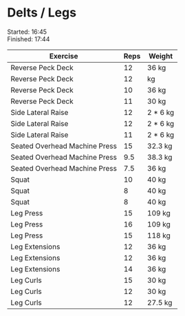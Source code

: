 # Delts / Legs

Started:  16:45 \
Finished: 17:44


| Exercise | Reps | Weight
| --- | --- | --- |
| Reverse Peck Deck | 12 | 36 kg |
| Reverse Peck Deck | 12 | kg |
| Reverse Peck Deck | 10 | 36 kg |
| Reverse Peck Deck | 11 | 30 kg |
| Side Lateral Raise | 12 | 2 * 6 kg |
| Side Lateral Raise | 12 | 2 * 6 kg |
| Side Lateral Raise | 11 | 2 * 6 kg |
| Seated Overhead Machine Press | 15 | 32.3 kg |
| Seated Overhead Machine Press | 9.5 | 38.3 kg |
| Seated Overhead Machine Press | 7.5  | 36 kg |
| Squat | 10 | 40 kg |
| Squat | 8 | 40 kg |
| Squat | 8 | 40 kg |
| Leg Press | 15 | 109 kg |
| Leg Press | 16 | 109 kg |
| Leg Press | 15 | 118 kg |
| Leg Extensions | 12 | 36 kg |
| Leg Extensions | 12 | 36 kg |
| Leg Extensions | 14 |  36 kg |
| Leg Curls | 15 | 30 kg |
| Leg Curls | 12 | 30 kg |
| Leg Curls | 12 | 27.5 kg |
